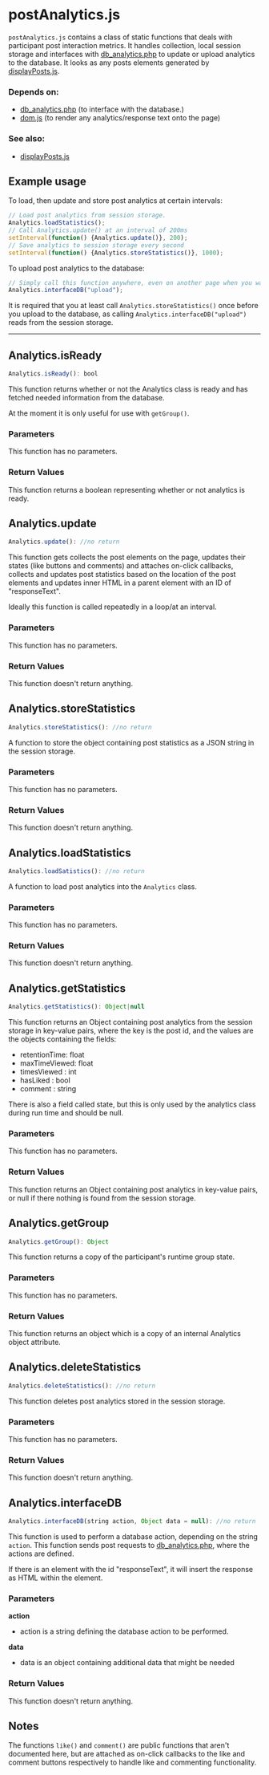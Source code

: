 # postAnalytics.js

``postAnalytics.js`` contains a class of static functions that deals with
participant post interaction metrics. It handles collection, local session
storage and interfaces with [db_analytics.php][db_analytics.php] to update or
upload analytics to the database. It looks as any posts elements generated by
[displayPosts.js][displayPosts.js].

### Depends on:
- [db_analytics.php][db_analytics.php] (to interface with the database.)
- [dom.js][dom.js] (to render any analytics/response text onto the page)

### See also:

- [displayPosts.js][displayPosts.js]


[db_analytics.php]: db_analytics.php.md
[dom.js]: dom.js.md
[displayPosts.js]: displayPosts.js.md

## Example usage

To load, then update and store post analytics at certain intervals:

```JavaScript
// Load post analytics from session storage.
Analytics.loadStatistics();
// Call Analytics.update() at an interval of 200ms
setInterval(function() {Analytics.update()}, 200);
// Save analytics to session storage every second
setInterval(function() {Analytics.storeStatistics()}, 1000);
```

To upload post analytics to the database:

```JavaScript
// Simply call this function anywhere, even on another page when you want to upload it.
Analytics.interfaceDB("upload");
```

It is required that you at least call ``Analytics.storeStatistics()`` once
before you upload to the database, as calling
``Analytics.interfaceDB("upload")`` reads from the session storage.

---

## Analytics.isReady

```JavaScript
Analytics.isReady(): bool
```

This function returns whether or not the Analytics class is ready and has
fetched needed information from the database.

At the moment it is only useful for use with ``getGroup()``.

### Parameters

This function has no parameters.

### Return Values

This function returns a boolean representing whether or not analytics is
ready.

## Analytics.update

```JavaScript
Analytics.update(): //no return
```

This function gets collects the post elements on the page, updates their states
(like buttons and comments) and attaches on-click callbacks, collects and
updates post statistics based on the location of the post elements and updates
inner HTML in a parent element with an ID of "responseText".

Ideally this function is called repeatedly in a loop/at an interval.

### Parameters

This function has no parameters.

### Return Values

This function doesn't return anything.

## Analytics.storeStatistics

```JavaScript
Analytics.storeStatistics(): //no return
```

A function to store the object containing post statistics as a JSON string in
the session storage.

### Parameters

This function has no parameters.

### Return Values

This function doesn't return anything.

## Analytics.loadStatistics

```JavaScript
Analytics.loadSatistics(): //no return
```

A function to load post analytics into the ``Analytics`` class.

### Parameters

This function has no parameters.

### Return Values

This function doesn't return anything.

## Analytics.getStatistics

```JavaScript
Analytics.getStatistics(): Object|null
```

This function returns an Object containing post analytics from the session
storage in key-value pairs, where the key is the post id, and the values are
the objects containing the fields:

- retentionTime: float
- maxTimeViewed: float
- timesViewed  : int 
- hasLiked     : bool
- comment      : string

There is also a field called state, but this is only used by the analytics
class during run time and should be null.

### Parameters

This function has no parameters.

### Return Values

This function returns an Object containing post analytics in key-value pairs,
or null if there nothing is found from the session storage.

## Analytics.getGroup

```JavaScript
Analytics.getGroup(): Object
```

This function returns a copy of the participant's runtime group state.

### Parameters

This function has no parameters.
### Return Values

This function returns an object which is a copy of an internal Analytics object
attribute.

## Analytics.deleteStatistics

```JavaScript
Analytics.deleteStatistics(): //no return
```

This function deletes post analytics stored in the session storage.

### Parameters

This function has no parameters.

### Return Values

This function doesn't return anything.

## Analytics.interfaceDB

```JavaScript
Analytics.interfaceDB(string action, Object data = null): //no return
```

This function is used to perform a database action, depending on the string
``action``. This function sends post requests to
[db_analytics.php][db_analytics.php], where the actions are defined.

If there is an element with the id "responseText", it will insert the response
as HTML within the element.

### Parameters

**action**
- action is a string defining the database action to be performed.

**data**
- data is an object containing additional data that might be needed

### Return Values

This function doesn't return anything.

## Notes

The functions ``like()`` and ``comment()`` are public functions that aren't
documented here, but are attached as on-click callbacks to the like and comment
buttons respectively to handle like and commenting functionality.
